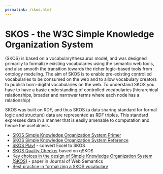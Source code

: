 ```yaml
---
permalink: /skos.html
---
```


# SKOS - the W3C Simple Knowledge Organization System

(SKOS) is based on a vocabulary/thesaurus model, and was designed primarily to formalize existing vocabularies using the semantic web tools, and also smooth the transition towards the richer logic-based tools from ontology modeling. The aim of SKOS is to enable pre-existing controlled vocabularies to be consumed on the web and to allow vocabulary creators to publish born-digital vocabularies on the web.  To understand SKOS you have to have a basic understanding of controlled vocabularies (hierarchical relationships, broader and narrower terms where each node has a relationship)

SKOS was built on RDF, and thus SKOS (a data sharing standard for formal logic and structure) data are represented as RDF triples.  This standard expresses data in a manner that is easily amenable to  computation and hence the usefulness. 

- [SKOS Simple Knowledge Organization System Primer](https://www.w3.org/TR/skos-primer/)
- [SKOS Simple Knowledge Organization System Reference](https://www.w3.org/TR/skos-reference/) 
- [SKOS Play!](http://labs.sparna.fr/skos-play/convert) - convert Excel to SKOS
- [SKOS Quality Checker](https://qskos.poolparty.biz/) based on qSKOS
- [Key choices in the design of Simple Knowledge Organization System (SKOS)](https://doi.org/10.1016/j.websem.2013.05.001) - paper in Journal of Web Semantics
- [Best practice in formalizing a SKOS vocabulary](skos-bp.md)